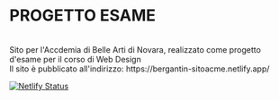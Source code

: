 <h1>PROGETTO ESAME</h1>
<br>
Sito per l'Accdemia di Belle Arti di Novara, realizzato come progetto d'esame per il corso di Web Design
<br>
Il sito è pubblicato all'indirizzo: https://bergantin-sitoacme.netlify.app/
<br>



[![Netlify Status](https://api.netlify.com/api/v1/badges/87c9fde5-bc4a-412e-9603-c263285d2962/deploy-status)](https://app.netlify.com/sites/progettoesame/deploys)

